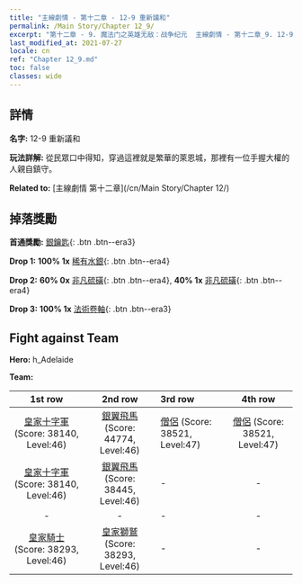 ```yaml
---
title: "主線劇情 - 第十二章 - 12-9 重新議和"
permalink: /Main Story/Chapter 12_9/
excerpt: "第十二章 - 9. 魔法门之英雄无敌：战争纪元  主線劇情 - 第十二章_9. 12-9 重新議和"
last_modified_at: 2021-07-27
locale: cn
ref: "Chapter 12_9.md"
toc: false
classes: wide
---
```


## 詳情

 **名字:** 12-9 重新議和

 **玩法詳解:** 從民眾口中得知，穿過這裡就是繁華的萊恩城，那裡有一位手握大權的人親自鎮守。

 **Related to:** [主線劇情 第十二章](/cn/Main Story/Chapter 12/)

## 掉落獎勵

 **首通獎勵:** [銀鑰匙](/cn/Items/con_693/){: .btn .btn--era3}

 **Drop 1:** **100% 1x** [稀有水銀](/cn/Items/mat_42/){: .btn .btn--era4}

 **Drop 2:** **60% 0x** [非凡硫磺](/cn/Items/mat_36/){: .btn .btn--era4}, **40% 1x** [非凡硫磺](/cn/Items/mat_36/){: .btn .btn--era4}

 **Drop 3:** **100% 1x** [法術卷軸](/cn/Items/con_694/){: .btn .btn--era3}


## Fight against Team
 **Hero:** h_Adelaide

 **Team:**


  | 1st row | 2nd row | 3rd row | 4th row |
  |:----:|:----:|:----|:----:|
  | [皇家十字軍](/cn/units/Swordsman/) (Score: 38140, Level:46)  | [銀翼飛馬](/cn/units/Pegasus/) (Score: 44774, Level:46)  | [僧侶](/cn/units/Monk/) (Score: 38521, Level:47)  | [僧侶](/cn/units/Monk/) (Score: 38521, Level:47)  |
  | [皇家十字軍](/cn/units/Swordsman/) (Score: 38140, Level:46)  | [銀翼飛馬](/cn/units/Pegasus/) (Score: 38445, Level:46)  | - | - |
  | - | - | - | - |
  | [皇家騎士](/cn/units/Cavalier/) (Score: 38293, Level:46)  | [皇家獅鷲](/cn/units/Griffin/) (Score: 38293, Level:46)  | - | - |


